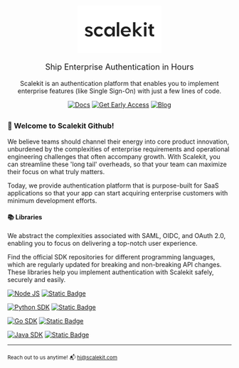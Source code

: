 <div align="center">

  <img src="/assets/scalekit-lighttheme-logo.svg" alt="ScaleKit Logo">
  <p style="font-family: 'IBM Plex Sans', 'Inter', sans-serif; font-size: 18px;">Ship Enterprise Authentication in Hours</p>

  <p>Scalekit is an authentication platform that enables you to implement enterprise features (like Single Sign-On) with just a few lines of code.</p>

</div>

<div align="center">

[![Docs](https://img.shields.io/badge/Docs-blue?style=flat-square&logo=readthedocs&logoColor=ecebf0&labelColor=a173ff&color=4f5eff)](https://docs.scalekit.com) [![Get Early Access](https://img.shields.io/badge/Get_Early_Access-4f5eff?style=flat-square&labelColor=a173ff&color=3742b3)](https://www.scalekit.com/?intent=earlyaccess&utm_source=docs) [![Blog](https://img.shields.io/badge/Blog-4f5eff?style=flat-square&labelColor=a173ff&color=4f5eff)](https://www.scalekit.com/blog)

## </div>

### 👋 Welcome to Scalekit Github!

We believe teams should channel their energy into core product innovation, unburdened by the complexities of enterprise requirements and operational engineering challenges that often accompany growth. With Scalekit, you can streamline these 'long tail' overheads, so that your team can maximize their focus on what truly matters.

Today, we provide authentication platform that is purpose-built for SaaS applications so that your app can start acquiring enterprise customers with minimum development efforts.

#### 📚 Libraries

We abstract the complexities associated with SAML, OIDC, and OAuth 2.0, enabling you to focus on delivering a top-notch user experience.

Find the official SDK repositories for different programming languages, which are regularly updated for breaking and non-breaking API changes. These libraries help you implement authentication with Scalekit safely, securely and easily.

<div align="left">

[![Node JS](https://img.shields.io/github/last-commit/scalekit-inc/scalekit-sdk-node?style=for-the-badge&logo=nodedotjs&logoColor=ecebf0&logoSize=auto&label=NodeJS%20SDK%20%E2%8F%BA%20recent%20commit&labelColor=a173ff&color=4f5eff)](https://github.com/scalekit-inc/scalekit-sdk-node) [![Static Badge](https://img.shields.io/badge/Sample_App-ffe110?style=for-the-badge&logoColor=35363e&logoSize=auto&label=Browse&labelColor=a173ff&color=ffe110)](https://github.com/scalekit-inc/scalekit-express-example)

[![Python SDK](https://img.shields.io/github/last-commit/scalekit-inc/scalekit-sdk-python?style=for-the-badge&logo=python&logoColor=ecebf0&logoSize=auto&label=Python%20SDK%20%E2%8F%BA%20recent%20commit&labelColor=a173ff&color=4f5eff)](https://github.com/scalekit-inc/scalekit-sdk-python) [![Static Badge](https://img.shields.io/badge/Sample_App-ffe110?style=for-the-badge&logoColor=35363e&logoSize=auto&label=Browse&labelColor=a173ff&color=ffe110)](https://github.com/scalekit-inc/scalekit-fastapi-example)

[![Go SDK](https://img.shields.io/github/last-commit/scalekit-inc/scalekit-sdk-go?style=for-the-badge&logo=go&logoColor=ecebf0&label=Go%20SDK%20%E2%8F%BA%20recent%20commit&labelColor=a173ff&color=4f5eff)](https://github.com/scalekit-inc/scalekit-sdk-go) [![Static Badge](https://img.shields.io/badge/Sample_App-ffe110?style=for-the-badge&logoColor=35363e&logoSize=auto&label=Browse&labelColor=a173ff&color=ffe110)](https://github.com/scalekit-inc/scalekit-go-example)

[![Java SDK](https://img.shields.io/github/last-commit/scalekit-inc/scalekit-sdk-java?style=for-the-badge&logo=Task&logoColor=ecebf0&logoSize=auto&label=Java%20SDK%20%E2%8F%BA%20recent%20commit&labelColor=a173ff&color=4f5eff)](https://github.com/scalekit-inc/scalekit-sdk-java) [![Static Badge](https://img.shields.io/badge/Sample_App-ffe110?style=for-the-badge&logoColor=35363e&logoSize=auto&label=Browse&labelColor=a173ff&color=ffe110)](https://github.com/scalekit-inc/scalekit-spring-boot-example)


</div>

---

<sub>Reach out to us anytime! 📬 hi@scalekit.com </sub>
